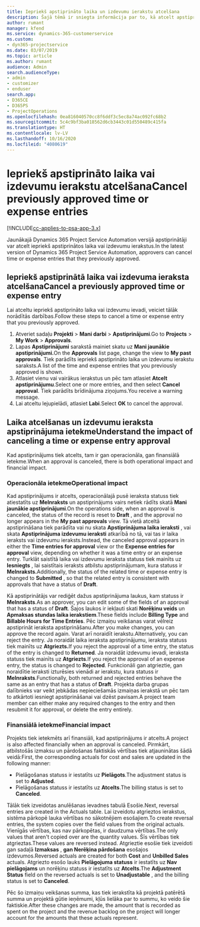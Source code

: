 ```yaml
---
title: Iepriekš apstiprināto laika un izdevumu ierakstu atcelšana
description: Šajā tēmā ir sniegta informācija par to, kā atcelt apstiprinātu projekta laiku un izmaksu darbību.
author: rumant
manager: kfend
ms.service: dynamics-365-customerservice
ms.custom:
- dyn365-projectservice
ms.date: 03/07/2019
ms.topic: article
ms.author: rumant
audience: Admin
search.audienceType:
- admin
- customizer
- enduser
search.app:
- D365CE
- D365PS
- ProjectOperations
ms.openlocfilehash: 0ea816040570cc8f6ddf3c5ec8a74ac092fc68b2
ms.sourcegitcommit: 5c4c9bf3ba018562d6cb3443c01d550489c415fa
ms.translationtype: HT
ms.contentlocale: lv-LV
ms.lasthandoff: 10/16/2020
ms.locfileid: "4080619"
---
```

# <a name="cancel-previously-approved-time-or-expense-entries"></a><span data-ttu-id="90cc1-103">Iepriekš apstiprināto laika vai izdevumu ierakstu atcelšana</span><span class="sxs-lookup"><span data-stu-id="90cc1-103">Cancel previously approved time or expense entries</span></span>

[!INCLUDE[cc-applies-to-psa-app-3.x](../includes/cc-applies-to-psa-app-3x.md)]

<span data-ttu-id="90cc1-104">Jaunākajā Dynamics 365 Project Service Automation versijā apstiprinātāji var atcelt iepriekš apstiprinātos laika vai izdevumu ierakstus.</span><span class="sxs-lookup"><span data-stu-id="90cc1-104">In the latest version of Dynamics 365 Project Service Automation, approvers can cancel time or expense entries that they previously approved.</span></span>

## <a name="cancel-a-previously-approved-time-or-expense-entry"></a><span data-ttu-id="90cc1-105">Iepriekš apstiprinātā laika vai izdevuma ieraksta atcelšana</span><span class="sxs-lookup"><span data-stu-id="90cc1-105">Cancel a previously approved time or expense entry</span></span>

<span data-ttu-id="90cc1-106">Lai atceltu iepriekš apstiprināto laika vai izdevumu ievadi, veiciet tālāk norādītās darbības.</span><span class="sxs-lookup"><span data-stu-id="90cc1-106">Follow these steps to cancel a time or expense entry that you previously approved.</span></span>

1. <span data-ttu-id="90cc1-107">Atveriet sadaļu **Projekti** \> **Mani darbi** \> **Apstiprinājumi**.</span><span class="sxs-lookup"><span data-stu-id="90cc1-107">Go to **Projects** \> **My Work** \> **Approvals**.</span></span>
2. <span data-ttu-id="90cc1-108">Lapas **Apstiprinājumi** sarakstā mainiet skatu uz **Mani jaunākie apstiprinājumi.**</span><span class="sxs-lookup"><span data-stu-id="90cc1-108">On the **Approvals** list page, change the view to **My past approvals**.</span></span> <span data-ttu-id="90cc1-109">Tiek parādīts iepriekš apstiprināto laika un izdevumu ierakstu saraksts.</span><span class="sxs-lookup"><span data-stu-id="90cc1-109">A list of the time and expense entries that you previously approved is shown.</span></span>
3. <span data-ttu-id="90cc1-110">Atlasiet vienu vai vairākus ierakstus un pēc tam atlasiet **Atcelt apstiprinājumu**.</span><span class="sxs-lookup"><span data-stu-id="90cc1-110">Select one or more entries, and then select **Cancel approval**.</span></span> <span data-ttu-id="90cc1-111">Tiek parādīts brīdinājuma ziņojums.</span><span class="sxs-lookup"><span data-stu-id="90cc1-111">You receive a warning message.</span></span>
4. <span data-ttu-id="90cc1-112">Lai atceltu lejupielādi, atlasiet **Labi**.</span><span class="sxs-lookup"><span data-stu-id="90cc1-112">Select **OK** to cancel the approval.</span></span>

## <a name="understand-the-impact-of-canceling-a-time-or-expense-entry-approval"></a><span data-ttu-id="90cc1-113">Laika atcelšanas un izdevumu ieraksta apstiprinājuma ietekme</span><span class="sxs-lookup"><span data-stu-id="90cc1-113">Understand the impact of canceling a time or expense entry approval</span></span>

<span data-ttu-id="90cc1-114">Kad apstiprinājums tiek atcelts, tam ir gan operacionāla, gan finansiālā ietekme.</span><span class="sxs-lookup"><span data-stu-id="90cc1-114">When an approval is canceled, there is both operational impact and financial impact.</span></span>

### <a name="operational-impact"></a><span data-ttu-id="90cc1-115">Operacionāla ietekme</span><span class="sxs-lookup"><span data-stu-id="90cc1-115">Operational impact</span></span>

<span data-ttu-id="90cc1-116">Kad apstiprinājums ir atcelts, operacionālajā pusē ieraksta statuss tiek atiestatīts uz **Melnraksts** un apstiprinājums vairs netiek rādīts skatā **Mani jaunākie apstiprinājumi**.</span><span class="sxs-lookup"><span data-stu-id="90cc1-116">On the operations side, when an approval is canceled, the status of the record is reset to **Draft** , and the approval no longer appears in the **My past approvals** view.</span></span> <span data-ttu-id="90cc1-117">Tā vietā atceltā apstiprināšana tiek parādīta vai nu skata **Apstiprinājuma laika ieraksti** , vai skata **Apstiprinājuma izdevumu ieraksti** atkarībā no tā, vai tas ir laika ieraksts vai izdevumu ieraksts.</span><span class="sxs-lookup"><span data-stu-id="90cc1-117">Instead, the canceled approval appears in either the **Time entries for approval** view or the **Expense entries for approval** view, depending on whether it was a time entry or an expense entry.</span></span> <span data-ttu-id="90cc1-118">Turklāt saistītā laika vai izdevumu ieraksta statuss tiek mainīts uz **Iesniegts** , lai saistītais ieraksts atbilstu apstiprinājumam, kura statuss ir **Melnraksts.**</span><span class="sxs-lookup"><span data-stu-id="90cc1-118">Additionally, the status of the related time or expense entry is changed to **Submitted** , so that the related entry is consistent with approvals that have a status of **Draft**.</span></span>

<span data-ttu-id="90cc1-119">Kā apstiprinātājs var rediģēt dažus apstiprinājuma laukus, kam statuss ir **Melnraksts**.</span><span class="sxs-lookup"><span data-stu-id="90cc1-119">As an approver, you can edit some of the fields of an approval that has a status of **Draft**.</span></span> <span data-ttu-id="90cc1-120">Šajos laukos ir iekļauti skati **Norēķinu veids** un **Apmaksas stundas laika ierakstiem**.</span><span class="sxs-lookup"><span data-stu-id="90cc1-120">These fields include **Billing Type** and **Billable Hours for Time Entries**.</span></span> <span data-ttu-id="90cc1-121">Pēc izmaiņu veikšanas varat vēlreiz apstiprināt ieraksta apstiprināšanu.</span><span class="sxs-lookup"><span data-stu-id="90cc1-121">After you make changes, you can approve the record again.</span></span> <span data-ttu-id="90cc1-122">Varat arī noraidīt ierakstu.</span><span class="sxs-lookup"><span data-stu-id="90cc1-122">Alternatively, you can reject the entry.</span></span> <span data-ttu-id="90cc1-123">Ja noraidāt laika ieraksta apstiprinājumu, ieraksta statuss tiek mainīts uz **Atgriezts.**</span><span class="sxs-lookup"><span data-stu-id="90cc1-123">If you reject the approval of a time entry, the status of the entry is changed to **Returned**.</span></span> <span data-ttu-id="90cc1-124">Ja noraidāt izdevumu ievadi, ieraksta statuss tiek mainīts uz **Atgriezts**.</span><span class="sxs-lookup"><span data-stu-id="90cc1-124">If you reject the approval of an expense entry, the status is changed to **Rejected**.</span></span> <span data-ttu-id="90cc1-125">Funkcionāli gan atgrieztie, gan noraidītie ieraksti izturēsies vienādi ar ierakstu, kura statuss ir **Melnraksts**.</span><span class="sxs-lookup"><span data-stu-id="90cc1-125">Functionally, both returned and rejected entries behave the same as an entry that has a status of **Draft**.</span></span> <span data-ttu-id="90cc1-126">Projekta darba grupas dalībnieks var veikt jebkādas nepieciešamās izmaiņas ierakstā un pēc tam to atkārtoti iesniegt apstiprināšanai vai dzēst pavisam.</span><span class="sxs-lookup"><span data-stu-id="90cc1-126">A project team member can either make any required changes to the entry and then resubmit it for approval, or delete the entry entirely.</span></span>

### <a name="financial-impact"></a><span data-ttu-id="90cc1-127">Finansiālā ietekme</span><span class="sxs-lookup"><span data-stu-id="90cc1-127">Financial impact</span></span>

<span data-ttu-id="90cc1-128">Projekts tiek ietekmēts arī finansiāli, kad apstiprinājums ir atcelts.</span><span class="sxs-lookup"><span data-stu-id="90cc1-128">A project is also affected financially when an approval is canceled.</span></span> <span data-ttu-id="90cc1-129">Pirmkārt, atbilstošās izmaksu un pārdošanas faktiskās vērtības tiek atjauninātas šādā veidā:</span><span class="sxs-lookup"><span data-stu-id="90cc1-129">First, the corresponding actuals for cost and sales are updated in the following manner:</span></span>

- <span data-ttu-id="90cc1-130">Pielāgošanas statuss ir iestatīts uz **Pielāgots**.</span><span class="sxs-lookup"><span data-stu-id="90cc1-130">The adjustment status is set to **Adjusted**.</span></span>
- <span data-ttu-id="90cc1-131">Pielāgošanas statuss ir iestatīts uz **Atcelts**.</span><span class="sxs-lookup"><span data-stu-id="90cc1-131">The billing status is set to **Canceled**.</span></span>

<span data-ttu-id="90cc1-132">Tālāk tiek izveidotas anulēšanas ievadnes tabulā Esošie.</span><span class="sxs-lookup"><span data-stu-id="90cc1-132">Next, reversal entries are created in the Actuals table.</span></span> <span data-ttu-id="90cc1-133">Lai izveidotu atgrieztos ierakstus, sistēma pārkopē lauka vērtības no sākotnējiem esošajiem.</span><span class="sxs-lookup"><span data-stu-id="90cc1-133">To create reversal entries, the system copies over the field values from the original actuals.</span></span> <span data-ttu-id="90cc1-134">Vienīgās vērtības, kas nav pārkopētas, ir daudzuma vērtības.</span><span class="sxs-lookup"><span data-stu-id="90cc1-134">The only values that aren't copied over are the quantity values.</span></span> <span data-ttu-id="90cc1-135">Šīs vērtības tiek atgrieztas.</span><span class="sxs-lookup"><span data-stu-id="90cc1-135">These values are reversed instead.</span></span> <span data-ttu-id="90cc1-136">Atgrieztie esošie tiek izveidoti gan sadaļā **Izmaksas** , **gan Nerēķina pārdošana** esošajos izdevumos.</span><span class="sxs-lookup"><span data-stu-id="90cc1-136">Reversed actuals are created for both **Cost** and **Unbilled Sales** actuals.</span></span> <span data-ttu-id="90cc1-137">Atgriezto esošo lauks **Pielāgojuma statuss** ir iestatīts uz **Nav pielāgojams** un norēķinu statuss ir iestatīts uz **Atcelts**.</span><span class="sxs-lookup"><span data-stu-id="90cc1-137">The **Adjustment Status** field on the reversed actuals is set to **Unadjustable** , and the billing status is set to **Canceled**.</span></span>

<span data-ttu-id="90cc1-138">Pēc šo izmaiņu veikšanas summa, kas tiek ierakstīta kā projektā patērētā summa un projektā gūtie ieņēmumi, kļūs lielāka par to summu, ko veido šie faktiskie.</span><span class="sxs-lookup"><span data-stu-id="90cc1-138">After these changes are made, the amount that is recorded as spent on the project and the revenue backlog on the project will longer account for the amounts that these actuals represent.</span></span>
